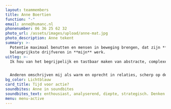 ```yaml
---
layout: teammembers
title: Anne Boertien
function: "-"
email: anne@humanc.nl
phonenumber: 06 36 25 62 32
photo_url: /assets/images/upload/anne-mat.jpg
photo_description: Anne tekent
summary: >-
  Potentie maximaal benutten en mensen in beweging brengen, dat zijn **mijn**
  belangrijkste drijfveren in **mijn** werk.
uitleg: >-
  Ik hou van het begrijpelijk en tastbaar maken van abstracte, complexe zaken. Visueel, door middel van zakelijk tekenen. Met een goed gesprek en focus op de volledige mens. En oplossingsgericht, vanuit het doel.


  Anderen omschrijven mij als warm en oprecht in relaties, scherp op de inhoud, en praktisch en creatief in de uitvoering.
bg_color: Lichtblauw
card_title: Tijd voor actie?
soundbites: Anne in soundbites
soundbites_text: enthousiast, analyserend, diepte, strategisch. Denken vs. voelen. Praktisch. Multitasker.
menu: menu-active
---
```

